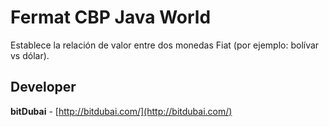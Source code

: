 # Fermat CBP Java World

Establece la relación de valor entre dos monedas Fiat (por ejemplo: bolívar vs dólar).

## Developer

**bitDubai** - [http://bitdubai.com/](http://bitdubai.com/)